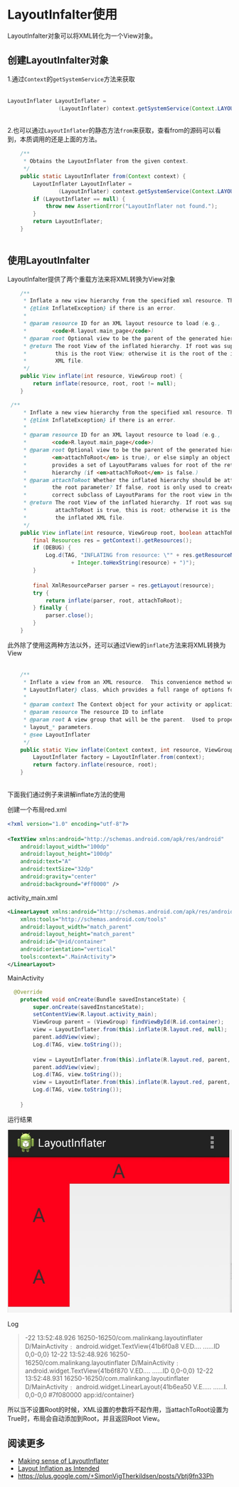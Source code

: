 # LayoutInfalter使用

LayoutInfalter对象可以将XML转化为一个View对象。

## 创建LayoutInfalter对象


1.通过`Context`的`getSystemService`方法来获取

```java

LayoutInflater LayoutInflater =
                (LayoutInflater) context.getSystemService(Context.LAYOUT_INFLATER_SERVICE);
                
```
2.也可以通过`LayoutInflater`的静态方法`from`来获取，查看from的源码可以看到，本质调用的还是上面的方法。

```java
    /**
     * Obtains the LayoutInflater from the given context.
     */
    public static LayoutInflater from(Context context) {
        LayoutInflater LayoutInflater =
                (LayoutInflater) context.getSystemService(Context.LAYOUT_INFLATER_SERVICE);
        if (LayoutInflater == null) {
            throw new AssertionError("LayoutInflater not found.");
        }
        return LayoutInflater;
    }



```

## 使用LayoutInfalter

LayoutInfalter提供了两个重载方法来将XML转换为View对象

```java
    /**
     * Inflate a new view hierarchy from the specified xml resource. Throws
     * {@link InflateException} if there is an error.
     * 
     * @param resource ID for an XML layout resource to load (e.g.,
     *        <code>R.layout.main_page</code>)
     * @param root Optional view to be the parent of the generated hierarchy.
     * @return The root View of the inflated hierarchy. If root was supplied,
     *         this is the root View; otherwise it is the root of the inflated
     *         XML file.
     */
    public View inflate(int resource, ViewGroup root) {
        return inflate(resource, root, root != null);
    }

```

```java
 /**
     * Inflate a new view hierarchy from the specified xml resource. Throws
     * {@link InflateException} if there is an error.
     * 
     * @param resource ID for an XML layout resource to load (e.g.,
     *        <code>R.layout.main_page</code>)
     * @param root Optional view to be the parent of the generated hierarchy (if
     *        <em>attachToRoot</em> is true), or else simply an object that
     *        provides a set of LayoutParams values for root of the returned
     *        hierarchy (if <em>attachToRoot</em> is false.)
     * @param attachToRoot Whether the inflated hierarchy should be attached to
     *        the root parameter? If false, root is only used to create the
     *        correct subclass of LayoutParams for the root view in the XML.
     * @return The root View of the inflated hierarchy. If root was supplied and
     *         attachToRoot is true, this is root; otherwise it is the root of
     *         the inflated XML file.
     */
    public View inflate(int resource, ViewGroup root, boolean attachToRoot) {
        final Resources res = getContext().getResources();
        if (DEBUG) {
            Log.d(TAG, "INFLATING from resource: \"" + res.getResourceName(resource) + "\" ("
                    + Integer.toHexString(resource) + ")");
        }

        final XmlResourceParser parser = res.getLayout(resource);
        try {
            return inflate(parser, root, attachToRoot);
        } finally {
            parser.close();
        }
    }

```

此外除了使用这两种方法以外，还可以通过View的`inflate`方法来将XML转换为View

```java

    /**
     * Inflate a view from an XML resource.  This convenience method wraps the {@link
     * LayoutInflater} class, which provides a full range of options for view inflation.
     *
     * @param context The Context object for your activity or application.
     * @param resource The resource ID to inflate
     * @param root A view group that will be the parent.  Used to properly inflate the
     * layout_* parameters.
     * @see LayoutInflater
     */
    public static View inflate(Context context, int resource, ViewGroup root) {
        LayoutInflater factory = LayoutInflater.from(context);
        return factory.inflate(resource, root);
    }
    
```

下面我们通过例子来讲解inflate方法的使用

创建一个布局red.xml

```xml
<?xml version="1.0" encoding="utf-8"?>

<TextView xmlns:android="http://schemas.android.com/apk/res/android"
    android:layout_width="100dp"
    android:layout_height="100dp"
    android:text="A"
    android:textSize="32dp"
    android:gravity="center"
    android:background="#ff0000" />
```

activity_main.xml

```xml
<LinearLayout xmlns:android="http://schemas.android.com/apk/res/android"
    xmlns:tools="http://schemas.android.com/tools"
    android:layout_width="match_parent"
    android:layout_height="match_parent"
    android:id="@+id/container"
    android:orientation="vertical"
    tools:context=".MainActivity">
</LinearLayout>
```

MainActivity

```java
  @Override
    protected void onCreate(Bundle savedInstanceState) {
        super.onCreate(savedInstanceState);
        setContentView(R.layout.activity_main);
        ViewGroup parent = (ViewGroup) findViewById(R.id.container);
        view = LayoutInflater.from(this).inflate(R.layout.red, null);
        parent.addView(view);
        Log.d(TAG, view.toString());

        view = LayoutInflater.from(this).inflate(R.layout.red, parent, false);
        parent.addView(view);
        Log.d(TAG, view.toString());
        view = LayoutInflater.from(this).inflate(R.layout.red, parent, true);
        Log.d(TAG, view.toString());

    }


```

运行结果

![](images/layoutinflatersample.png)

Log

>-22 13:52:48.926  16250-16250/com.malinkang.layoutinflater D/MainActivity﹕ android.widget.TextView{41b6f0a8 V.ED.... ......ID 0,0-0,0}
12-22 13:52:48.926  16250-16250/com.malinkang.layoutinflater D/MainActivity﹕ android.widget.TextView{41b6f870 V.ED.... ......ID 0,0-0,0}
12-22 13:52:48.931  16250-16250/com.malinkang.layoutinflater D/MainActivity﹕ android.widget.LinearLayout{41b6ea50 V.E..... ......I. 0,0-0,0 #7f080000 app:id/container}

所以当不设置Root的时候，XML设置的参数将不起作用，当attachToRoot设置为True时，布局会自动添加到Root，并且返回Root View。




## 阅读更多

* [Making sense of LayoutInflater](http://stackoverflow.com/questions/5026926/making-sense-of-layoutinflater)
* [Layout Inflation as Intended](http://www.doubleencore.com/2013/05/layout-inflation-as-intended/)
* <https://plus.google.com/+SimonVigTherkildsen/posts/Vbtj9fn33Ph>






